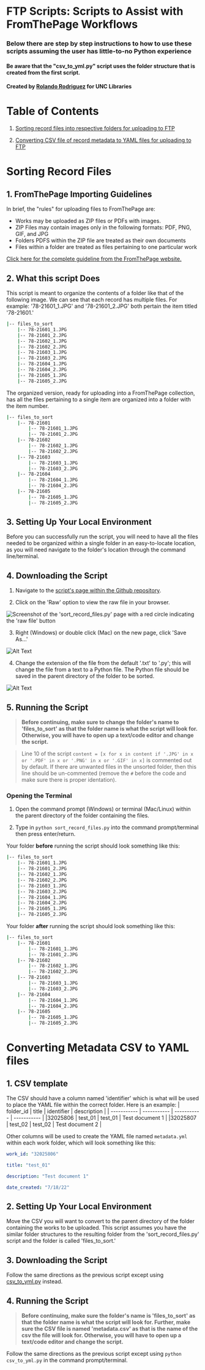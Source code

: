 # FTP Scripts: Scripts to Assist with FromThePage Workflows

### Below there are step by step instructions to how to use these scripts assuming the user has little-to-no Python experience
#### Be aware that the "csv_to_yml.py" script uses the folder structure that is created from the first script.

#### Created by [Rolando Rodriguez](https://github.com/RolRodr) for UNC Libraries

# Table of Contents

1. [Sorting record files into respective folders for uploading to FTP](#sorting-record-files)


2. [Converting CSV file of record metadata to YAML files for uploading to FTP](#converting-metadata-csv-to-yaml-files)



# Sorting Record Files

## 1. FromThePage Importing Guidelines

In brief, the "rules" for uploading files to FromThePage are:
* Works may be uploaded as ZIP files or PDFs with images.
* ZIP Files may contain images only in the following formats: PDF, PNG, GIF, and JPG
* Folders PDFS within the ZIP file are treated as their own documents
* Files within a folder are treated as files pertaining to one particular work

[Click here for the complete guideline from the FromThePage website.](https://content.fromthepage.com/project-owner-documentation/image-upload-file-guidelines/)


## 2. What this script Does

This script is meant to organize the contents of a folder like that of the following image. We can see that each record has multiple files. For example: '78-21601_1.JPG' and '78-21601_2.JPG' both pertain the item titled '78-21601.'
```bash
|-- files_to_sort
    |-- 78-21601_1.JPG
    |-- 78-21601_2.JPG
    |-- 78-21602_1.JPG
    |-- 78-21602_2.JPG
    |-- 78-21603_1.JPG
    |-- 78-21603_2.JPG
    |-- 78-21604_1.JPG
    |-- 78-21604_2.JPG
    |-- 78-21605_1.JPG
    |-- 78-21605_2.JPG
```

The organized version, ready for uploading into a FromThePage collection, has all the files pertaining to a single item are organized into a folder with the item number.
```bash
|-- files_to_sort
    |-- 78-21601
        |-- 78-21601_1.JPG
        |-- 78-21601_2.JPG
    |-- 78-21602
        |-- 78-21602_1.JPG
        |-- 78-21602_2.JPG
    |-- 78-21603
        |-- 78-21603_1.JPG
        |-- 78-21603_2.JPG
    |-- 78-21604
        |-- 78-21604_1.JPG
        |-- 78-21604_2.JPG
    |-- 78-21605
        |-- 78-21605_1.JPG
        |-- 78-21605_2.JPG
```

## 3. Setting Up Your Local Environment

Before you can successfully run the script, you will need to have all the files needed to be organized within a single folder in an easy-to-locate location, as you will need navigate to the folder's location through the command line/terminal.

## 4. Downloading the Script

1. Navigate to the [script's page within the Github repository](./sort_record_files.py).

2. Click on the 'Raw' option to view the raw file in your browser.

![Screenshot of the 'sort_record_files.py' page with a red circle indicating the 'raw file' button](./Images/click_on_raw_file.png)

3. Right (Windows) or double click (Mac) on the new page, click 'Save As...'

![Alt Text](./Images/save_as_option.png)

4. Change the extension of the file from the default '.txt' to '.py'; this will change the file from a text to a Python file. The Python file should be saved in the parent directory of the folder to be sorted.

![Alt Text](./Images/save_as_python_file.png)


## 5. Running the Script

> **Before continuing, make sure to change the folder's name to 'files_to_sort' as that the folder name is what the script will look for. Otherwise, you will have to open up a text/code editor and change the script.** 

> Line 10 of the script `content = [x for x in content if '.JPG' in x or '.PDF' in x or '.PNG' in x or '.GIF' in x]` is commented out by default. If there are unwanted files in the unsorted folder, then this line should be un-commented (remove the `#` before the code and make sure there is proper identation). 

### Opening the Terminal
1. Open the command prompt (Windows) or terminal (Mac/Linux) within the parent directory of the folder containing the files.

2. Type in `python sort_record_files.py` into the command prompt/terminal then press enter/return.

Your folder **before** running the script should look something like this:
```bash
|-- files_to_sort
    |-- 78-21601_1.JPG
    |-- 78-21601_2.JPG
    |-- 78-21602_1.JPG
    |-- 78-21602_2.JPG
    |-- 78-21603_1.JPG
    |-- 78-21603_2.JPG
    |-- 78-21604_1.JPG
    |-- 78-21604_2.JPG
    |-- 78-21605_1.JPG
    |-- 78-21605_2.JPG
```

Your folder **after** running the script should look something like this:
```bash
|-- files_to_sort
    |-- 78-21601
        |-- 78-21601_1.JPG
        |-- 78-21601_2.JPG
    |-- 78-21602
        |-- 78-21602_1.JPG
        |-- 78-21602_2.JPG
    |-- 78-21603
        |-- 78-21603_1.JPG
        |-- 78-21603_2.JPG
    |-- 78-21604
        |-- 78-21604_1.JPG
        |-- 78-21604_2.JPG
    |-- 78-21605
        |-- 78-21605_1.JPG
        |-- 78-21605_2.JPG
```

# Converting Metadata CSV to YAML files

## 1. CSV template
The CSV should have a column named 'identifier' which is what will be used to place the YAML file within the correct folder.
Here is an example: 
| folder_id | title | identifier | description |
| ----------- | ----------- | ----------- | ----------- | 
|32025806	| test_01	| test_01	| Test document 1 |	
|32025807 | test_02 |	test_02 |	Test document 2	|


Other columns will be used to create the YAML file named `metadata.yml` within each work folder, which will look something like this:  
 ```yml
work_id: "32025806" 

title: "test_01" 

description: "Test document 1" 

date_created: "7/18/22" 
 ```
## 2. Setting Up Your Local Environment
Move the CSV you will want to convert to the parent directory of the folder containing the works to be uploaded. This script assumes you have the similar folder structures to the resulting folder from the 'sort_record_files.py' script and the folder is called 'files_to_sort.' 

## 3. Downloading the Script
Follow the same directions as the previous script except using [csv_to_yml.py](./csv_to_yml.py) instead.


## 4. Running the Script 
> **Before continuing, make sure the folder's name is 'files_to_sort' as that the folder name is what the script will look for. Further, make sure the CSV file is named 'metadata.csv' as that is the name of the csv the file will look for. Otherwise, you will have to open up a text/code editor and change the script.** 

Follow the same directions as the previous script except using `python csv_to_yml.py` in the command prompt/terminal.
